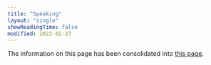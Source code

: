 ```yaml
---
title: "Speaking"
layout: "single"
showReadingTime: false
modified: 2022-02-27
---
```


The information on this page has been consolidated into
[this page](../about/#talks).
